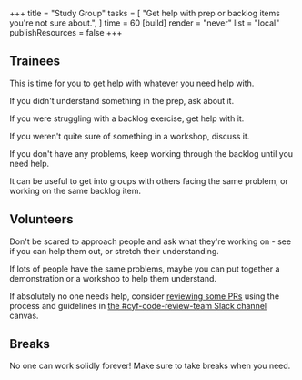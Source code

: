 +++
title = "Study Group"
tasks = [
  "Get help with prep or backlog items you're not sure about.",
]
time = 60
[build]
  render = "never"
  list = "local"
  publishResources = false
+++

## Trainees

This is time for you to get help with whatever you need help with.

If you didn't understand something in the prep, ask about it.

If you were struggling with a backlog exercise, get help with it.

If you weren't quite sure of something in a workshop, discuss it.

If you don't have any problems, keep working through the backlog until you need help.

It can be useful to get into groups with others facing the same problem, or working on the same backlog item.

## Volunteers

Don't be scared to approach people and ask what they're working on - see if you can help them out, or stretch their understanding.

If lots of people have the same problems, maybe you can put together a demonstration or a workshop to help them understand.

If absolutely no one needs help, consider [reviewing some PRs](/prs-needing-review) using the process and guidelines in [the #cyf-code-review-team Slack channel](https://codeyourfuture.slack.com/archives/C07RZA0ERLN) canvas.

## Breaks

No one can work solidly forever! Make sure to take breaks when you need.
